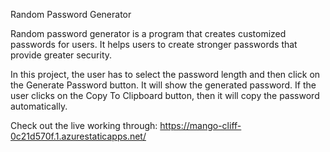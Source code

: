 Random Password Generator

Random password generator is a program that creates customized passwords for users. 
It helps users to create stronger passwords that provide greater security.

In this project, the user has to select the password length and then click on the Generate Password button. It will show the generated password. If the user clicks on the Copy To Clipboard button, then it will copy the password automatically.

Check out the live working through: https://mango-cliff-0c21d570f.1.azurestaticapps.net/

